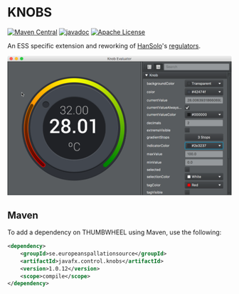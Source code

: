 # KNOBS

[![Maven Central](https://img.shields.io/maven-central/v/se.europeanspallationsource/javafx.control.knobs.svg)](https://repo1.maven.org/maven2/se/europeanspallationsource/javafx.control.knobs)
[![javadoc](https://www.javadoc.io/badge/se.europeanspallationsource/javafx.control.knobs.svg)](https://www.javadoc.io/doc/se.europeanspallationsource/javafx.control.knobs)
[![Apache License](https://img.shields.io/badge/license-Apache%20License%202.0-yellow.svg)](http://www.apache.org/licenses/LICENSE-2.0)

An ESS specific extension and reworking of [HanSolo](https://github.com/HanSolo?tab=repositories)'s [regulators](https://github.com/HanSolo/regulators).

![KnobEvaluator](https://github.com/ESSICS/KNOBS/blob/master/doc/KnobEvaluator.png)

## Maven

To add a dependency on THUMBWHEEL using Maven, use the following:

```xml
<dependency>
    <groupId>se.europeanspallationsource</groupId>
    <artifactId>javafx.control.knobs</artifactId>
    <version>1.0.12</version>
    <scope>compile</scope>
</dependency>
```
